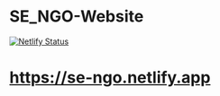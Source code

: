 # SE_NGO-Website

[![Netlify Status](https://api.netlify.com/api/v1/badges/9f22f15e-3dff-40a9-89cf-167530fdb75b/deploy-status)](https://app.netlify.com/sites/test-site-ngo/deploys)


# https://se-ngo.netlify.app
